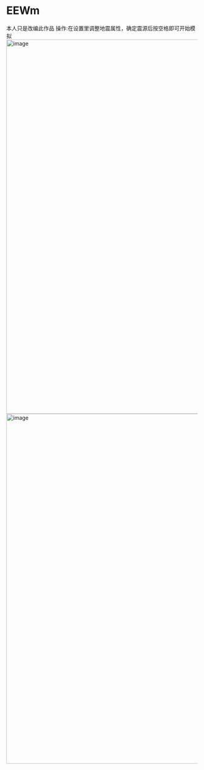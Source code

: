 # EEWm
本人只是改编此作品
操作:在设置里调整地震属性，确定震源后按空格即可开始模拟
<img width="1589" height="983" alt="image" src="https://github.com/user-attachments/assets/c11811c9-4618-45ed-b2a9-b038c56d5465" />
<img width="1631" height="919" alt="image" src="https://github.com/user-attachments/assets/8e49d4ea-fb61-489e-ad2c-13c3676fa00f" />

